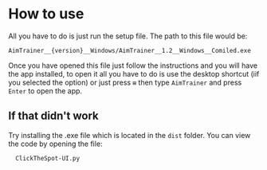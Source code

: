 # How to use
All you have to do is just run the setup file. The path to this file would be:
```text
AimTrainer__{version}__Windows/AimTrainer__1.2__Windows__Comiled.exe
```
Once you have opened this file just follow the instructions and you will have the app installed, to open it all you have to do is use the desktop shortcut (iif you selected the option) or just press `⊞` then type `AimTrainer` and press `Enter` to open the app.
## If that didn't work
Try installing the .exe file which is located in the `dist` folder.
You can view the code by opening the file:
```text
  ClickTheSpot-UI.py
```
